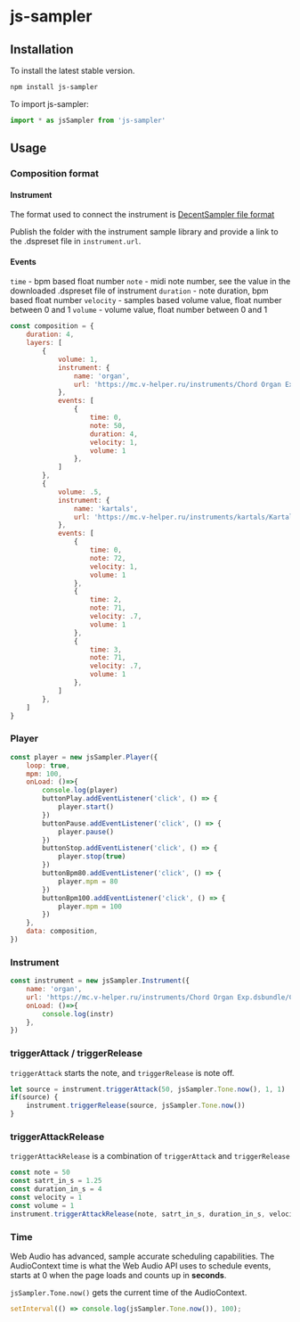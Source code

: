 js-sampler
=========

## Installation

To install the latest stable version.

```bash
npm install js-sampler
```

To import js-sampler:

```js
import * as jsSampler from 'js-sampler'
```

## Usage


### Composition format

#### Instrument

The format used to connect the instrument is [DecentSampler file format](https://www.decentsamples.com/docs/format-documentation.html)

Publish the folder with the instrument sample library and provide a link to the .dspreset file in `instrument.url`.

#### Events

`time` - bpm based float number
`note` - midi note number, see the value in the downloaded .dspreset file of instrument
`duration` - note duration, bpm based float number
`velocity` - samples based volume value, float number between 0 and 1
`volume` - volume value, float number between 0 and 1

```javascript
const composition = {
    duration: 4,
    layers: [
        {
            volume: 1,
            instrument: {
                name: 'organ',
                url: 'https://mc.v-helper.ru/instruments/Chord Organ Exp.dsbundle/Chord Organ Exp 1.dspreset',
            },
            events: [
                {
                    time: 0,
                    note: 50,
                    duration: 4,
                    velocity: 1,
                    volume: 1
                },
            ]
        },
        {
            volume: .5,
            instrument: {
                name: 'kartals',
                url: 'https://mc.v-helper.ru/instruments/kartals/Kartals.dspreset',
            },
            events: [
                {
                    time: 0,
                    note: 72,
                    velocity: 1,
                    volume: 1
                },
                {
                    time: 2,
                    note: 71,
                    velocity: .7,
                    volume: 1
                },
                {
                    time: 3,
                    note: 71,
                    velocity: .7,
                    volume: 1
                },
            ]
        },
    ]
}
```

### Player

```javascript
const player = new jsSampler.Player({
    loop: true,
    mpm: 100,
    onLoad: ()=>{
        console.log(player)
        buttonPlay.addEventListener('click', () => {
            player.start()
        })
        buttonPause.addEventListener('click', () => {
            player.pause()
        })
        buttonStop.addEventListener('click', () => {
            player.stop(true)
        })
        buttonBpm80.addEventListener('click', () => {
            player.mpm = 80
        })
        buttonBpm100.addEventListener('click', () => {
            player.mpm = 100
        })
    },
    data: composition,
})
```



### Instrument

```javascript
const instrument = new jsSampler.Instrument({
    name: 'organ',
    url: 'https://mc.v-helper.ru/instruments/Chord Organ Exp.dsbundle/Chord Organ Exp 1.dspreset',
    onLoad: ()=>{
        console.log(instr)
    },
})
```


### triggerAttack / triggerRelease

`triggerAttack` starts the note, and `triggerRelease` is note off.

```javascript
let source = instrument.triggerAttack(50, jsSampler.Tone.now(), 1, 1)
if(source) {
    instrument.triggerRelease(source, jsSampler.Tone.now())
}
```

### triggerAttackRelease

`triggerAttackRelease` is a combination of `triggerAttack` and `triggerRelease`

```javascript
const note = 50
const satrt_in_s = 1.25 
const duration_in_s = 4
const velocity = 1
const volume = 1
instrument.triggerAttackRelease(note, satrt_in_s, duration_in_s, velocity, volume)
```

### Time

Web Audio has advanced, sample accurate scheduling capabilities. The AudioContext time is what the Web Audio API uses to schedule events, starts at 0 when the page loads and counts up in **seconds**.

`jsSampler.Tone.now()` gets the current time of the AudioContext. 

```javascript
setInterval(() => console.log(jsSampler.Tone.now()), 100);
```